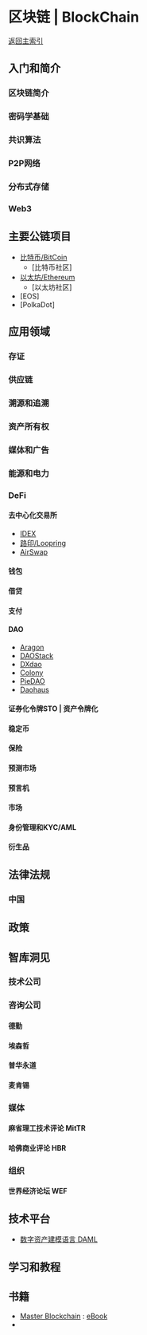 # 区块链 | BlockChain

[返回主索引](./README.md)

## 入门和简介

### 区块链简介

### 密码学基础

### 共识算法

### P2P网络

### 分布式存储

### Web3

## 主要公链项目

- [比特币/BitCoin](http://bitcoin.org)
  - [比特币社区]
- [以太坊/Ethereum](http://www.ethereum.org)
  - [以太坊社区]
- [EOS]
- [PolkaDot]

## 应用领域

### 存证

### 供应链

### 溯源和追溯

### 资产所有权

### 媒体和广告

### 能源和电力

### DeFi

#### 去中心化交易所
- [IDEX](https://idex.market)
- [路印/Loopring](https://loopring.io/)
- [AirSwap](https://www.airswap.io/)

#### 钱包


#### 借贷


#### 支付


#### DAO
- [Aragon](https://aragon.org/) 
- [DAOStack](https://daostack.io/)
- [DXdao](https://dxdao.eth.link/#/)
- [Colony](https://colony.io/)
- [PieDAO](https://piedao.org/#/)
- [Daohaus](https://daohaus.club/)
#### 证券化令牌STO | 资产令牌化
#### 稳定币
#### 保险
#### 预测市场
#### 预言机
#### 市场
#### 身份管理和KYC/AML
#### 衍生品


## 法律法规
### 中国


## 政策

## 智库洞见
### 技术公司
### 咨询公司
#### 德勤
#### 埃森哲
#### 普华永道
#### 麦肯锡
### 媒体
#### 麻省理工技术评论 MitTR
#### 哈佛商业评论 HBR
### 组织
#### 世界经济论坛 WEF

## 技术平台

- [数字资产建模语言 DAML](https://daml.com/)

## 学习和教程


## 书籍
- [Master Blockchain]() : [eBook]()
-  

